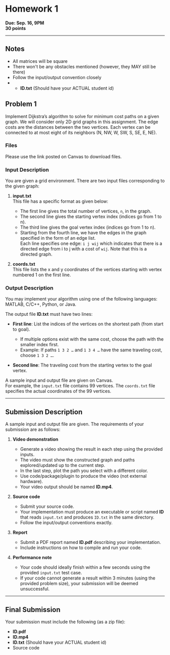 # Homework 1
**Due: Sep. 16, 9PM**  
**30 points**

---
## Notes
- All matrices will be square
- There won't be any obstacles mentioned (however, they MAY still be there)
- Follow the input/output convention closely
- - **ID.txt** (Should have your ACTUAL student id) 
## Problem 1

Implement Dijkstra’s algorithm to solve for minimum cost paths on a given graph. We will consider only 2D grid graphs in this assignment. The edge costs are the distances between the two vertices. Each vertex can be connected to at most eight of its neighbors (N, NW, W, SW, S, SE, E, NE).

### Files
Please use the link posted on Canvas to download files.

### Input Description
You are given a grid environment. There are two input files corresponding to the given graph:

1. **input.txt**  
   This file has a specific format as given below:
   - The first line gives the total number of vertices, `n`, in the graph.  
   - The second line gives the starting vertex index (indices go from 1 to n).  
   - The third line gives the goal vertex index (indices go from 1 to n).  
   - Starting from the fourth line, we have the edges in the graph specified in the form of an edge list.  
     Each line specifies one edge: `i j wij` which indicates that there is a directed edge from i to j with a cost of `wij`. Note that this is a directed graph.  

2. **coords.txt**  
   This file lists the x and y coordinates of the vertices starting with vertex numbered 1 on the first line.  

### Output Description
You may implement your algorithm using one of the following languages: MATLAB, C/C++, Python, or Java.  

The output file **ID.txt** must have two lines:
- **First line**: List the indices of the vertices on the shortest path (from start to goal).  
  - If multiple options exist with the same cost, choose the path with the smaller index first.  
  - Example: If paths `1 3 2 …` and `1 3 4 …` have the same traveling cost, choose `1 3 2 …`.  

- **Second line**: The traveling cost from the starting vertex to the goal vertex.  

A sample input and output file are given on Canvas.  
For example, the `input.txt` file contains 99 vertices. The `coords.txt` file specifies the actual coordinates of the 99 vertices.

---

## Submission Description
A sample input and output file are given. The requirements of your submission are as follows:

1. **Video demonstration**  
   - Generate a video showing the result in each step using the provided inputs.  
   - The video must show the constructed graph and paths explored/updated up to the current step.  
   - In the last step, plot the path you select with a different color.  
   - Use code/package/plugin to produce the video (not external hardware).  
   - Your video output should be named **ID.mp4**.  

2. **Source code**  
   - Submit your source code.  
   - Your implementation must produce an executable or script named **ID** that reads `input.txt` and produces `ID.txt` in the same directory.  
   - Follow the input/output conventions exactly.  

3. **Report**  
   - Submit a PDF report named **ID.pdf** describing your implementation.  
   - Include instructions on how to compile and run your code.  

4. **Performance note**  
   - Your code should ideally finish within a few seconds using the provided `input.txt` test case.  
   - If your code cannot generate a result within 3 minutes (using the provided problem size), your submission will be deemed unsuccessful.  

---

## Final Submission
Your submission must include the following (as a zip file):

- **ID.pdf**  
- **ID.mp4**  
- **ID.txt** (Should have your ACTUAL student id)
- Source code  

